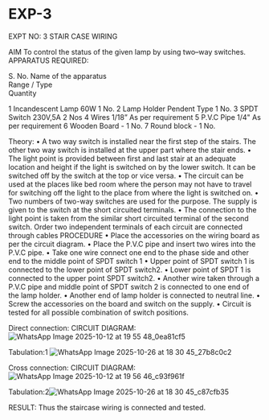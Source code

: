 # EXP-3
EXPT NO: 3				STAIR CASE WIRING                     

 
AIM
 To control the status of the given lamp by using two–way switches. 
APPARATUS REQUIRED:

S. No.
Name of the apparatus	
Range / Type	
Quantity

1	Incandescent Lamp	60W	1 No.
2	Lamp Holder	Pendent Type	1 No.
3	SPDT Switch	230V,5A	2 Nos
4	Wires	1/18”	As per requirement
5	P.V.C Pipe	1/4"	As per requirement
6	Wooden Board	-	1 No.
7	Round block	-	1 No.


Theory:
•	A two way switch is installed near the first step of the stairs. The other two way switch is installed at the upper part where the stair ends.
•	The light point is provided between first and last stair at an adequate location and height if the light is switched on by the lower switch. It can be switched off by the switch at the top or vice versa.
•	The circuit can be used at the places like bed room where the person may  not  have  to  travel for switching off the light to the place from where the light is switched on.
•	Two  numbers  of  two-way  switches  are  used  for  the  purpose.  The supply is given to the switch at the short circuited terminals.
•	The  connection  to  the  light  point  is  taken  from  the  similar  short circuited  terminal  of  the   second  switch.   Order  two  independent terminals of each circuit are connected through  cables 
PROCEDURE
•  Place the accessories on the wiring board as per the circuit diagram.
•  Place the P.V.C pipe and insert two wires into the P.V.C pipe.
•	Take one wire connect one end to the phase side and other end to the middle point of SPDT switch 1
•  Upper point of SPDT switch 1 is connected to the lower point of SPDT
switch2.
•  Lower point of SPDT 1 is connected to the upper point SPDT switch2.
•	Another wire taken through a P.V.C pipe and middle point of SPDT switch 2 is connected to one end of the lamp holder.
•  Another end of lamp holder is connected to neutral line.
•  Screw the accessories on the board and switch on the supply.
•  Circuit is tested for all possible combination of switch positions.


Direct connection: CIRCUIT DIAGRAM: ![WhatsApp Image 2025-10-12 at 19 55 48_0ea81cf5](https://github.com/user-attachments/assets/8dca5bd1-5730-495b-83ad-dbb4a6efd984)

Tabulation:1
	![WhatsApp Image 2025-10-26 at 18 30 45_27b8c0c2](https://github.com/user-attachments/assets/4f33571a-706f-4da3-a3a1-daa174d4eeec)

Cross connection: CIRCUIT DIAGRAM:![WhatsApp Image 2025-10-12 at 19 56 46_c93f961f](https://github.com/user-attachments/assets/73ede9a5-3bdb-4bb1-9e3e-1917ca7485e2)


Tabulation:2![WhatsApp Image 2025-10-26 at 18 30 45_c87cfb35](https://github.com/user-attachments/assets/7d923faa-329d-44ba-87ce-2e3aa4a4ef35)


RESULT:
Thus the staircase wiring is connected and tested.
